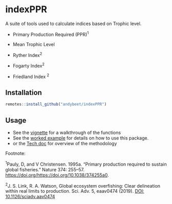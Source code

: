 # indexPPR

A suite of tools used to calculate indices based on Trophic level.

* Primary Production Required (PPR)<sup>1</sup>

* Mean Trophic Level 

* Ryther Index<sup>2</sup>

* Fogarty Index<sup>2</sup>

* Friedland Index <sup>2</sup>

## Installation

``` r
remotes::install_github("andybeet/indexPPR")
```

## Usage

* See the [vignette](vignettes/indexPPR.knit.md) for a walkthrough of the functions
* See the [worked example](vignettes/workedExample.knit.md) for details on how to use this package.
* or the [Tech doc](https://noaa-edab.github.io/tech-doc/primary-production-required.html) for overview of the methodology


Footnote:

<sup>1</sup>Pauly, D, and V Christensen. 1995a. “Primary production required to sustain global fisheries.” Nature 374: 255–57. https://doi.org/https://doi.org/10.1038/374255a0.


<sup>2</sup>J. S. Link, R. A. Watson, Global ecosystem overfishing: Clear delineation within real limits to production. Sci. Adv. 5, eaav0474 (2019). [DOI: 10.1126/sciadv.aav0474](https://advances.sciencemag.org/content/5/6/eaav0474)
